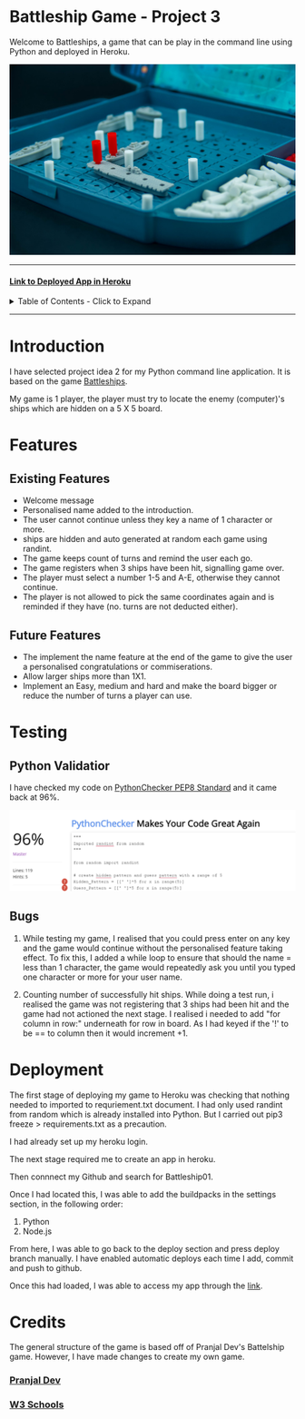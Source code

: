 # **Battleship Game - Project 3**

Welcome to Battleships, a game that can be play in the command line using Python and deployed in Heroku.

![Battleships](/images/battleshipWelcomeImage.jpg)

-----

#### [Link to Deployed App in Heroku](https://battleship01.herokuapp.com/)

<details>
<summary>
Table of Contents - Click to Expand
</summary>

- [Introduction](#introduction)
- [Feature](#features)
- [Testing](#)
- [Deployment](#structure)
- [Credits](#credits)

</details>

-----

# Introduction

I have selected project idea 2 for my Python command line application. It is based on the game [Battleships](https://en.wikipedia.org/wiki/Battleship_(game)).

My game is 1 player, the player must try to locate the enemy (computer)'s ships which are hidden on a 5 X 5 board. 


# Features 

## Existing Features
* Welcome message
* Personalised name added to the introduction. 
* The user cannot continue unless they key a name of 1 character or more. 
* ships are hidden and auto generated at random each game using randint.
* The game keeps count of turns and remind the user each go. 
* The game registers when 3 ships have been hit, signalling game over. 
* The player must select a number 1-5 and A-E, otherwise they cannot continue. 
* The player is not allowed to pick the same coordinates again and is reminded if they have (no. turns are not deducted either).

## Future Features
* The implement the name feature at the end of the game to give the user a personalised congratulations or commiserations. 
* Allow larger ships more than 1X1.
* Implement an Easy, medium and hard and make the board bigger or reduce the number of turns a player can use.


# Testing 

## Python Validatior 

I have checked my code on [PythonChecker PEP8 Standard](https://www.pythonchecker.com/) and it came back at 96%.

![PythonChecker](/images/PythonChecker.png)
## Bugs 

1. While testing my game, I realised that you could press enter on any key and the game would continue without the personalised feature taking effect. To fix this, I added a while loop to ensure that should the name = less than 1 character, the game would repeatedly ask you until you typed one character or more for your user name. 

2. Counting number of successfully hit ships. While doing a test run, i realised the game was not registering that 3 ships had been hit and the game had not actioned the next stage. I realised i needed to add "for column in row:" underneath for row in board. As I had keyed if the '!' to be == to column then it would increment +1. 

# Deployment

The first stage of deploying my game to Heroku was checking that nothing needed to imported to requriement.txt document. I had only used randint from random which is already installed into Python. But I carried out pip3 freeze > requirements.txt as a precaution. 

I had already set up my heroku login. 

The next stage required me to create an app in heroku.

Then connnect my Github and search for Battleship01. 

Once I had located this, I was able to add the buildpacks in the settings section, in the following order:
1. Python
2. Node.js

From here, I was able to go back to the deploy section and press deploy branch manually. I have enabled automatic deploys each time I add, commit and push to github. 

Once this had loaded, I was able to access my app through the [link](https://battleship01.herokuapp.com/).

# Credits

The general structure of the game is based off of Pranjal Dev's Battelship game.
However, I have made changes to create my own game.
### [Pranjal Dev](https://copyassignment.com/battleship-game-code-in-python/)

### [W3 Schools](https://www.w3schools.com/python/ref_func_input.asp)